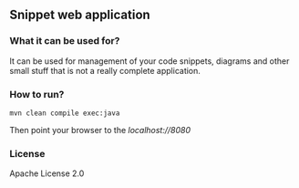 ## Snippet web application

### What it can be used for?
It can be used for management of your code snippets, diagrams and other small stuff that is not a really complete application.

### How to run?
```
mvn clean compile exec:java
```
Then point your browser to the <i>localhost://8080</i>

### License
Apache License 2.0
